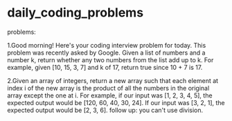 # daily_coding_problems
problems:

1.Good morning! Here's your coding interview problem for today.
  This problem was recently asked by Google.
  Given a list of numbers and a number k, return whether any two numbers from the list add up to k.
  For example, given [10, 15, 3, 7] and k of 17, return true since 10 + 7 is 17.

2.Given an array of integers, return a new array such that each element at index i of the new array is
  the product of all the numbers in the original array except the one at i.
  For example, if our input was [1, 2, 3, 4, 5], the expected output would be [120, 60, 40, 30, 24].
  If our input was [3, 2, 1], the expected output would be [2, 3, 6]. follow up: you can't use division.
